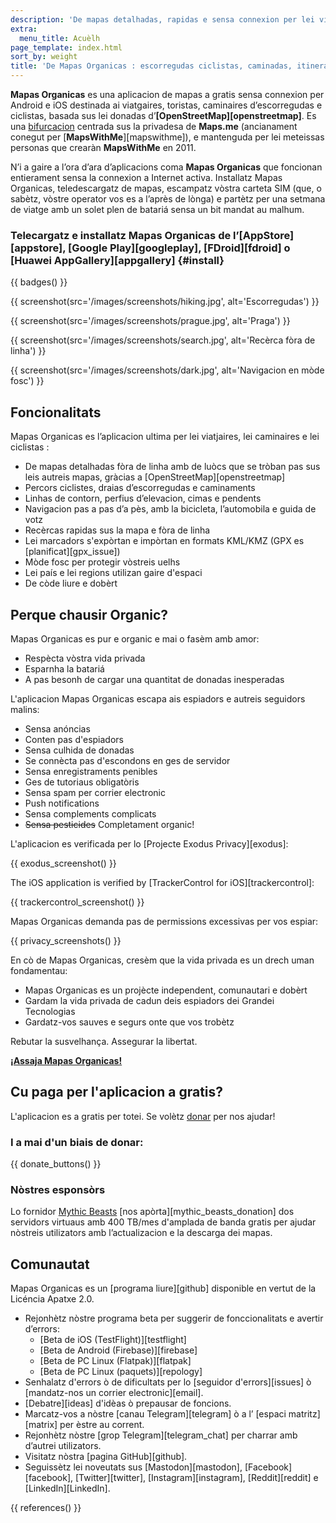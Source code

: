 ```yaml
---
description: 'De mapas detalhadas, rapidas e sensa connexion per lei viatgaires, lei toristas, leis automobilistas, leis caminaires e lei ciclistas creadas per lei fondators de l’aplicacion MapsWithMe (Maps.Me).'
extra:
  menu_title: Acuèlh
page_template: index.html
sort_by: weight
title: 'De Mapas Organicas : escorregudas ciclistas, caminadas, itineraris e percors guidats fòra de linha'
---
```


**Mapas Organicas** es una aplicacion de mapas a gratis sensa connexion per Android e iOS destinada ai viatgaires, toristas, caminaires d’escorregudas e ciclistas, basada sus lei donadas d’**[OpenStreetMap][openstreetmap]**. Es una [bifurcacion][fork] centrada sus la privadesa de **Maps.me** (ancianament conegut per [**MapsWithMe**][mapswithme]), e mantenguda per lei meteissas personas que crearàn **MapsWithMe** en 2011.

N’i a gaire a l’ora d’ara d’aplicacions coma **Mapas Organicas** que foncionan entierament sensa la connexion a Internet activa. Installatz Mapas Organicas, teledescargatz de mapas, escampatz vòstra carteta SIM (que, o sabètz, vòstre operator vos es a l’après de lònga) e partètz per una setmana de viatge amb un solet plen de batariá sensa un bit mandat au malhum.

### Telecargatz e installatz Mapas Organicas de l’[AppStore][appstore], [Google Play][googleplay], [FDroid][fdroid] o [Huawei AppGallery][appgallery] {#install}

{{ badges() }}

{{ screenshot(src='/images/screenshots/hiking.jpg', alt='Escorregudas') }}

{{ screenshot(src='/images/screenshots/prague.jpg', alt='Praga') }}

{{ screenshot(src='/images/screenshots/search.jpg', alt='Recèrca fòra de
linha') }}

{{ screenshot(src='/images/screenshots/dark.jpg', alt='Navigacion en mòde
fosc') }}

## Foncionalitats

Mapas Organicas es l’aplicacion ultima per lei viatjaires, lei caminaires e
lei ciclistas :

- De mapas detalhadas fòra de linha amb de luòcs que se tròban pas sus leis
  autreis mapas, gràcias a [OpenStreetMap][openstreetmap]
- Percors ciclistes, draias d’escorregudas e caminaments
- Linhas de contorn, perfius d’elevacion, cimas e pendents
- Navigacion pas a pas d’a pès, amb la bicicleta, l’automobila e guida de
  votz
- Recèrcas rapidas sus la mapa e fòra de linha
- Lei marcadors s'expòrtan e impòrtan en formats KML/KMZ (GPX es
  [planificat][gpx_issue])
- Mòde fosc per protegir vòstreis uelhs
- Lei país e lei regions utilizan gaire d'espaci
- De còde liure e dobèrt

## Perque chausir Organic?

Mapas Organicas es pur e organic e mai o fasèm amb amor:

- Respècta vòstra vida privada
- Esparnha la batariá
- A pas besonh de cargar una quantitat de donadas inesperadas

L'aplicacion Mapas Organicas escapa ais espiadors e autreis seguidors
malins:

- Sensa anóncias
- Conten pas d'espiadors
- Sensa culhida de donadas
- Se connècta pas d'escondons en ges de servidor
- Sensa enregistraments penibles
- Ges de tutoriaus obligatòris
- Sensa spam per corrier electronic
- Push notifications
- Sensa complements complicats
- ~~Sensa pesticides~~ Completament organic!

L'aplicacion es verificada per lo [Projecte Exodus Privacy][exodus]:

{{ exodus_screenshot() }}

The iOS application is verified by [TrackerControl for iOS][trackercontrol]:

{{ trackercontrol_screenshot() }}

Mapas Organicas demanda pas de permissions excessivas per vos espiar:

{{ privacy_screenshots() }}

En cò de Mapas Organicas, cresèm que la vida privada es un drech uman
fondamentau:

- Mapas Organicas es un projècte independent, comunautari e dobèrt
- Gardam la vida privada de cadun deis espiadors dei Grandei Tecnologias
- Gardatz-vos sauves e segurs onte que vos trobètz

Rebutar la susvelhança. Assegurar la libertat.

**[¡Assaja Mapas Organicas!](#install)**

## Cu paga per l'aplicacion a gratis?

L'aplicacion es a gratis per totei. Se volètz [donar](@/donate/index.ca.md)
per nos ajudar!

### I a mai d'un biais de donar:

{{ donate_buttons() }}

### Nòstres esponsòrs

Lo fornidor [Mythic Beasts](https://www.mythic-beasts.com/) [nos
apòrta][mythic_beasts_donation] dos servidors virtuaus amb 400 TB/mes
d'amplada de banda gratis per ajudar nòstreis utilizators amb
l’actualizacion e la descarga dei mapas.

## Comunautat

Mapas Organicas es un [programa liure][github] disponible en vertut de la
Licéncia Apatxe 2.0.

- Rejonhètz nòstre programa beta per suggerir de fonccionalitats e avertir
  d’errors:
  * [Beta de iOS (TestFlight)][testflight]
  * [Beta de Android (Firebase)][firebase]
  * [Beta de PC Linux (Flatpak)][flatpak]
  * [Beta de PC Linux (paquets)][repology]
- Senhalatz d'errors ò de dificultats per lo [seguidor d'errors][issues] ò
  [mandatz-nos un corrier electronic][email].
- [Debatre][ideas] d'idèas ò prepausar de foncions.
- Marcatz-vos a nòstre [canau Telegram][telegram] ò a l’ [espaci
  matritz][matrix] per èstre au corrent.
- Rejonhètz nòstre [grop Telegram][telegram_chat] per charrar amb d’autrei
  utilizators.
- Visitatz nòstra [pagina GitHub][github].
- Seguissètz lei noveutats sus [Mastodon][mastodon], [Facebook][facebook],
  [Twitter][twitter], [Instagram][instagram], [Reddit][reddit] e
  [LinkedIn][LinkedIn].

[fork]: https://oc.wikipedia.org/wiki/Forca_(desvelopament_de_software)

{{ references() }}
